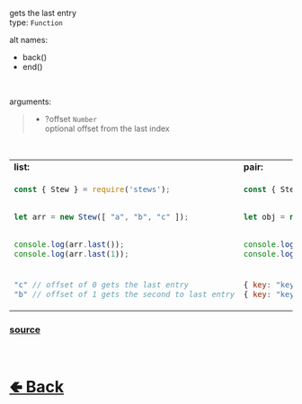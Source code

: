 gets the last entry<br>
type: `Function`

alt names:
- back()
- end()

<br>

arguments:
> - ?offset `Number`<br>
> optional offset from the last index

<br>

<table>
<tr>
<td> <b>list:</b> </td> <td> <b>pair:</b> </td>
</tr>
<tr>
<td>

```js
const { Stew } = require('stews');


let arr = new Stew([ "a", "b", "c" ]);


console.log(arr.last());
console.log(arr.last(1));
```

</td>
<td>

```js
const { Stew } = require('stews');


let obj = new Stew({ key1: "val1", key2: "val2", key3: "val3" });


console.log(obj.last());
console.log(obj.last(1));
```

</td>
<tr>
<td>

```js
"c" // offset of 0 gets the last entry
"b" // offset of 1 gets the second to last entry
```

</td>
<td>

```js
{ key: "key3", value: "val3", index: 2 } // offset of 0 gets the last entry
{ key: "key2", value: "val2", index: 0 } // offset of 1 gets the second to last entry
```

</td>
</table>

### [source](https://github.com/shysolocup/stews/blob/main/src/Stew/functions/last.js)

<br> <h1> [🢀 Back](https://github.com/shysolocup/stews/wiki/Stew-methods) </h1>